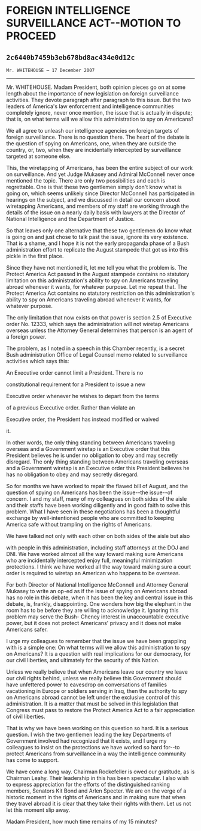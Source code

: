 # FOREIGN INTELLIGENCE SURVEILLANCE ACT--MOTION TO PROCEED
## `2c6440b7459b3eb678bd8ac434e0d12c`
`Mr. WHITEHOUSE — 17 December 2007`

---


Mr. WHITEHOUSE. Madam President, both opinion pieces go on at some 
length about the importance of new legislation on foreign surveillance 
activities. They devote paragraph after paragraph to this issue. But 
the two leaders of America's law enforcement and intelligence 
communities completely ignore, never once mention, the issue that is 
actually in dispute; that is, on what terms will we allow this 
administration to spy on Americans?

We all agree to unleash our intelligence agencies on foreign targets 
of foreign surveillance. There is no question there. The heart of the 
debate is the question of spying on Americans, one, when they are 
outside the country, or, two, when they are incidentally intercepted by 
surveillance targeted at someone else.

This, the wiretapping of Americans, has been the entire subject of 
our work on surveillance. And yet Judge Mukasey and Admiral McConnell 
never once mentioned the topic. There are only two possibilities and 
each is regrettable. One is that these two gentlemen simply don't know 
what is going on, which seems unlikely since Director McConnell has 
participated in hearings on the subject, and we discussed in detail our 
concern about wiretapping Americans, and members of my staff are 
working through the details of the issue on a nearly daily basis with 
lawyers at the Director of National Intelligence and the Department of 
Justice.

So that leaves only one alternative that these two gentlemen do know 
what is going on and just chose to talk past the issue, ignore its very 
existence. That is a shame, and I hope it is not the early propaganda 
phase of a Bush administration effort to replicate the August stampede 
that got us into this pickle in the first place.

Since they have not mentioned it, let me tell you what the problem 
is. The Protect America Act passed in the August stampede contains no 
statutory limitation on this administration's ability to spy on 
Americans traveling abroad whenever it wants, for whatever purpose. Let 
me repeat that. The Protect America Act contains no statutory 
restriction on this administration's ability to spy on Americans 
traveling abroad whenever it wants, for whatever purpose.

The only limitation that now exists on that power is section 2.5 of 
Executive order No. 12333, which says the administration will not 
wiretap Americans overseas unless the Attorney General determines that 
person is an agent of a foreign power.

The problem, as I noted in a speech in this Chamber recently, is a 
secret Bush administration Office of Legal Counsel memo related to 
surveillance activities which says this:




 An Executive order cannot limit a President. There is no 


 constitutional requirement for a President to issue a new 


 Executive order whenever he wishes to depart from the terms 


 of a previous Executive order. Rather than violate an 


 Executive order, the President has instead modified or waived 


 it.

In other words, the only thing standing between Americans traveling 
overseas and a Government wiretap is an Executive order that this 
President believes he is under no obligation to obey and may secretly 
disregard. The only thing standing between Americans traveling overseas 
and a Government wiretap is an Executive order this President believes 
he has no obligation to obey and may secretly disregard.

So for months we have worked to repair the flawed bill of August, and 
the question of spying on Americans has been the issue--the issue--of 
concern. I and my staff, many of my colleagues on both sides of the 
aisle and their staffs have been working diligently and in good faith 
to solve this problem. What I have seen in these negotiations has been 
a thoughtful exchange by well-intentioned people who are committed to 
keeping America safe without trampling on the rights of Americans.

We have talked not only with each other on both sides of the aisle 
but also


with people in this administration, including staff attorneys at the 
DOJ and DNI. We have worked almost all the way toward making sure 
Americans who are incidentally intercepted enjoy full, meaningful 
minimization protections. I think we have worked all the way toward 
making sure a court order is required to wiretap an American who 
happens to be overseas.

For both Director of National Intelligence McConnell and Attorney 
General Mukasey to write an op-ed as if the issue of spying on 
Americans abroad has no role in this debate, when it has been the key 
and central issue in this debate, is, frankly, disappointing. One 
wonders how big the elephant in the room has to be before they are 
willing to acknowledge it. Ignoring this problem may serve the Bush-
Cheney interest in unaccountable executive power, but it does not 
protect Americans' privacy and it does not make Americans safer.

I urge my colleagues to remember that the issue we have been 
grappling with is a simple one: On what terms will we allow this 
administration to spy on Americans? It is a question with real 
implications for our democracy, for our civil liberties, and ultimately 
for the security of this Nation.

Unless we really believe that when Americans leave our country we 
leave our civil rights behind, unless we really believe this Government 
should have unfettered power to eavesdrop on conversations of families 
vacationing in Europe or soldiers serving in Iraq, then the authority 
to spy on Americans abroad cannot be left under the exclusive control 
of this administration. It is a matter that must be solved in this 
legislation that Congress must pass to restore the Protect America Act 
to a fair appreciation of civil liberties.

That is why we have been working on this question so hard. It is a 
serious question. I wish the two gentlemen leading the key Departments 
of Government involved had recognized that it exists, and I urge my 
colleagues to insist on the protections we have worked so hard for--to 
protect Americans from surveillance in a way the intelligence community 
has come to support.

We have come a long way. Chairman Rockefeller is owed our gratitude, 
as is Chairman Leahy. Their leadership in this has been spectacular. I 
also wish to express appreciation for the efforts of the distinguished 
ranking members, Senators Kit Bond and Arlen Specter. We are on the 
verge of a historic moment in the rights of Americans and in making 
sure that when they travel abroad it is clear that they take their 
rights with them. Let us not let this moment slip away.

Madam President, how much time remains of my 15 minutes?